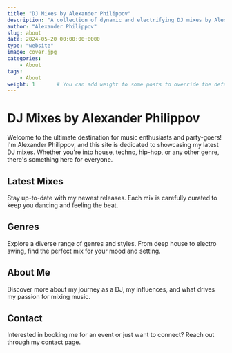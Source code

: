 ```yaml
---
title: "DJ Mixes by Alexander Philippov"
description: "A collection of dynamic and electrifying DJ mixes by Alexander Philippov, featuring the latest tracks and classic hits across various genres."
author: "Alexander Philippov"
slug: about
date: 2024-05-20 00:00:00+0000
type: "website"
image: cover.jpg
categories:
    - About
tags:
    - About
weight: 1       # You can add weight to some posts to override the default sorting (date descending)
---
```


# DJ Mixes by Alexander Philippov

Welcome to the ultimate destination for music enthusiasts and party-goers! I'm Alexander Philippov, and this site is dedicated to showcasing my latest DJ mixes. Whether you're into house, techno, hip-hop, or any other genre, there's something here for everyone.

## Latest Mixes
Stay up-to-date with my newest releases. Each mix is carefully curated to keep you dancing and feeling the beat.

## Genres
Explore a diverse range of genres and styles. From deep house to electro swing, find the perfect mix for your mood and setting.

## About Me
Discover more about my journey as a DJ, my influences, and what drives my passion for mixing music.

## Contact
Interested in booking me for an event or just want to connect? Reach out through my contact page.

